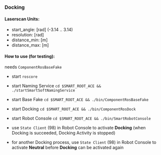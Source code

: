 ### Docking

#### Laserscan Units:
- start_angle: [rad] (-3.14 .. 3.14)
- resolution: [rad]
- distance_min: [m]
- distance_max: [m]

#### How to use (for testing):
needs `ComponentRosBaseFake`

- start `roscore`
- start Naming Service `cd $SMART_ROOT_ACE && ./startSmartSoftNamingService`
- start Base Fake `cd $SMART_ROOT_ACE && ./bin/ComponentRosBaseFake`
- start Docking `cd $SMART_ROOT_ACE && ./bin/ComponentRosDock`
- start Robot Console `cd $SMART_ROOT_ACE && ./bin/SmartRobotConsole`

- use `State Client` (98) in Robot Console to activate **Docking** (when Docking is succeeded, Docking Activity is stopped)
- for another Docking process, use `State Client` (98) in Robot Console to activate **Neutral** before **Docking** can be activated again
